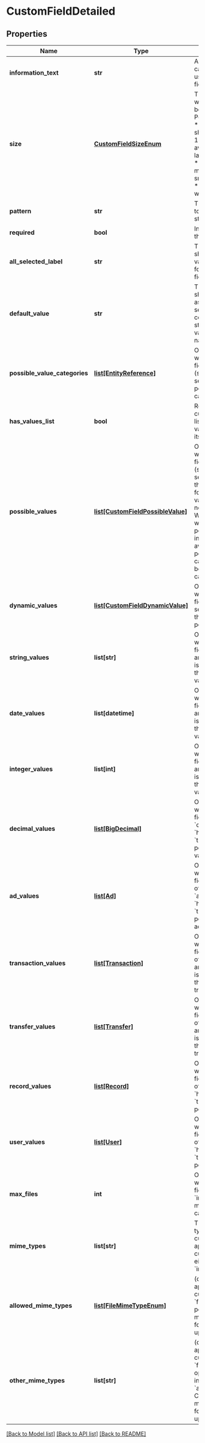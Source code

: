 # CustomFieldDetailed

## Properties
Name | Type | Description | Notes
------------ | ------------- | ------------- | -------------
**information_text** | **str** | Additional text that can be shown to the user as a hint of this field  | [optional] 
**size** | [**CustomFieldSizeEnum**](CustomFieldSizeEnum.md) | The size of the widget that should be rendered Possible values are: * full: The widget should occupy 100% of the available area * large: A large widget * medium: A medium widget * small: A small widget * tiny: A very small widget  | [optional] 
**pattern** | **str** | The (optional) mask to be applied to string values | [optional] 
**required** | **bool** | Indicates whether this field is required | [optional] 
**all_selected_label** | **str** | The label to be shown when all values are selected for a  multi selection field.  | [optional] 
**default_value** | **str** | The value that should be suggested as default. For multi selection will be a comma-separated string with possible values ids or internal names.  | [optional] 
**possible_value_categories** | [**list[EntityReference]**](EntityReference.md) | Only applicable when the custom field is enumerated (single or multi select). Contains the possible value categories.  | [optional] 
**has_values_list** | **bool** | Returns whether this custom field has a list of possible values, according to its type.  | [optional] 
**possible_values** | [**list[CustomFieldPossibleValue]**](CustomFieldPossibleValue.md) | Only applicable when the custom field is enumerated (single or multi selection). Contains the possible values for selection. Each value may or may not have a category. When they have, it will be a string pointing to the internal name (if available) or id of the possible value category, which can be looked up in the categories property.  | [optional] 
**dynamic_values** | [**list[CustomFieldDynamicValue]**](CustomFieldDynamicValue.md) | Only applicable when the custom field is dynamic selection. Contains the script-generated possible values.  | [optional] 
**string_values** | **list[str]** | Only applicable when the custom field type is &#x60;string&#x60; and &#x60;hasValuesList&#x60; is &#x60;true&#x60;. Contains the possible string values.  | [optional] 
**date_values** | **list[datetime]** | Only applicable when the custom field type is &#x60;date&#x60; and &#x60;hasValuesList&#x60; is &#x60;true&#x60;. Contains the possible date values.  | [optional] 
**integer_values** | **list[int]** | Only applicable when the custom field type is &#x60;integer&#x60; and &#x60;hasValuesList&#x60; is &#x60;true&#x60;. Contains the possible integer values.  | [optional] 
**decimal_values** | [**list[BigDecimal]**](BigDecimal.md) | Only applicable when the custom field type is &#x60;decimal&#x60; and &#x60;hasValuesList&#x60; is &#x60;true&#x60;. Contains the possible decimal values.  | [optional] 
**ad_values** | [**list[Ad]**](Ad.md) | Only applicable when the custom field is linked entity of type &#x60;advertisement&#x60; and &#x60;hasValuesList&#x60; is &#x60;true&#x60;. Contains the possible advertisements.  | [optional] 
**transaction_values** | [**list[Transaction]**](Transaction.md) | Only applicable when the custom field is linked entity of type &#x60;transaction&#x60; and &#x60;hasValuesList&#x60; is &#x60;true&#x60;. Contains the possible transactions.  | [optional] 
**transfer_values** | [**list[Transfer]**](Transfer.md) | Only applicable when the custom field is linked entity of type &#x60;transfer&#x60; and &#x60;hasValuesList&#x60; is &#x60;true&#x60;. Contains the possible transfers.  | [optional] 
**record_values** | [**list[Record]**](Record.md) | Only applicable when the custom field is linked entity of type &#x60;record&#x60; and &#x60;hasValuesList&#x60; is &#x60;true&#x60;. Contains the possible records.  | [optional] 
**user_values** | [**list[User]**](User.md) | Only applicable when the custom field is linked entity of type &#x60;user&#x60; and &#x60;hasValuesList&#x60; is &#x60;true&#x60;. Contains the possible users.  | [optional] 
**max_files** | **int** | Only applicable when the custom field type is  &#x60;file&#x60; or &#x60;image&#x60;. The maximun files that can be uploaded  | [optional] 
**mime_types** | **list[str]** | The allowed mime types for binary custom fields. Only applicable when the custom field type is either  &#x60;file&#x60; or &#x60;image&#x60;   | [optional] 
**allowed_mime_types** | [**list[FileMimeTypeEnum]**](FileMimeTypeEnum.md) | (deprecated) Only applicable when the custom field type is  &#x60;file&#x60;. Contains the possible built-in mime types allowed for the file being  uploaded  | [optional] 
**other_mime_types** | **list[str]** | (deprecated) Only applicable when the custom field type is  &#x60;file&#x60;and the &#x60;others&#x60; option was selected in &#x60;allowedMimeTypes&#x60;. Contains the other mime types allowed for the file being uploaded   | [optional] 

[[Back to Model list]](../README.md#documentation-for-models) [[Back to API list]](../README.md#documentation-for-api-endpoints) [[Back to README]](../README.md)


